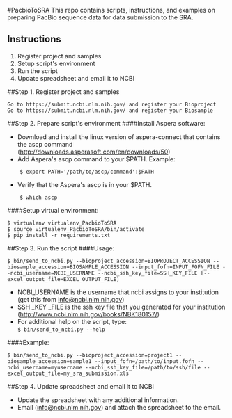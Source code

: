 #PacbioToSRA
This repo contains scripts, instructions, and examples on preparing PacBio sequence data for data submission to the SRA. 

## Instructions
1. Register project and samples
2. Setup script's environment
3. Run the script
4. Update spreadsheet and email it to NCBI


##Step 1. Register project and samples

    Go to https://submit.ncbi.nlm.nih.gov/ and register your Bioproject
    Go to https://submit.ncbi.nlm.nih.gov/ and register your Biosample


##Step 2. Prepare script's environment
####Install Aspera software:

*  Download and install the linux version of aspera-connect that contains the ascp command (http://downloads.asperasoft.com/en/downloads/50)
*  Add Aspera's ascp command to your $PATH. Example:  
```
    $ export PATH='/path/to/ascp/command':$PATH
```
*  Verify that the Aspera's ascp is in your $PATH.  
```
    $ which ascp
```

####Setup virtual environment:

```
$ virtualenv virtualenv_PacbioToSRA
$ source virtualenv_PacbioToSRA/bin/activate
$ pip install -r requirements.txt
```


##Step 3. Run the script
####Usage:
```
$ bin/send_to_ncbi.py --bioproject_accession=BIOPROJECT_ACCESSION --biosample_accession=BIOSAMPLE_ACCESSION --input_fofn=INPUT_FOFN_FILE --ncbi_username=NCBI_USERNAME --ncbi_ssh_key_file=SSH_KEY_FILE [--excel_output_file=EXCEL_OUTPUT_FILE]
```
*  NCBI_USERNAME is the username that ncbi assigns to your institution (get this from info@ncbi.nlm.nih.gov)
*  SSH _KEY _FILE is the ssh key file that you generated for your institution (http://www.ncbi.nlm.nih.gov/books/NBK180157/)
*  For additional help on the script, type:  
```$ bin/send_to_ncbi.py --help```


####Example:
```
$ bin/send_to_ncbi.py --bioproject_accession=project1 --biosample_accession=sample1 --input_fofn=/path/to/input.fofn --ncbi_username=myusername --ncbi_ssh_key_file=/path/to/ssh/file --excel_output_file=my_sra_submission.xls
```

##Step 4. Update spreadsheet and email it to NCBI
*  Update the spreadsheet with any additional information.
*  Email (info@ncbi.nlm.nih.gov) and attach the spreadsheet to the email. 

